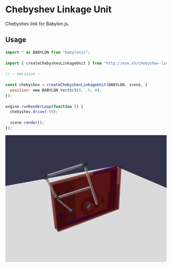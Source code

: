# Chebyshev Linkage Unit

Chebyshev link for Babylon.js.

## Usage

```js
import * as BABYLON from "babylonjs";

import { createChebyshevLinkageUnit } from "http://esm.sh/chebyshev-linkage-unit";

// ~ omission ~

const chebyshev = createChebyshevLinkageUnit(BABYLON, scene, {
  position: new BABYLON.Vector3(0, .5, 0),
});

engine.runRenderLoop(function () {
  chebyshev.drive(-50);

  scene.render();
});

```

![](./images/image00.png)